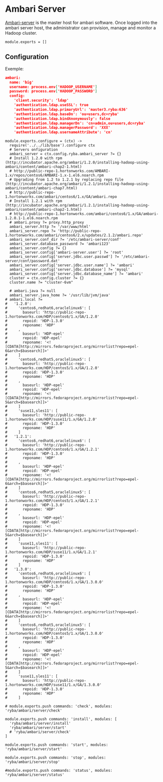 
# Ambari Server

[Ambari-server][Ambari-server] is the master host for ambari software.
Once logged into the ambari server host, the administrator can  provision, 
manage and monitor a Hadoop cluster.
    
    module.exports = []

## Configuration
 
Exemple:
 
```json
ambari:
  name: 'big'
  username: process.env['HADOOP_USERNAME']
  password: process.env['HADOOP_PASSWORD']
  config: 
    'client.security': 'ldap'
    'authentication.ldap.useSSL': true
    'authentication.ldap.primaryUrl': 'master3.ryba:636'
    'authentication.ldap.baseDn': 'ou=users,dc=ryba'
    'authentication.ldap.bindAnonymously': false
    'authentication.ldap.managerDn': 'cn=admin,ou=users,dc=ryba'
    'authentication.ldap.managerPassword': 'XXX'
    'authentication.ldap.usernameAttribute': 'cn'
```
 
    
    module.exports.configure = (ctx) ->
      require('../../lib/base').configure ctx
      # Servers onfiguration
      ambari_server = ctx.config.ryba.ambari_server ?= {}
      # Install 1.2.0 with rpm (http://incubator.apache.org/ambari/1.2.0/installing-hadoop-using-ambari/content/ambari-chap2-1.html)
      # http://public-repo-1.hortonworks.com/AMBARI-1.x/repos/centos6/AMBARI-1.x-1.el6.noarch.rpm
      # Upgrading from 1.2 to 1.2.1 by replacing repo file (http://incubator.apache.org/ambari/1.2.1/installing-hadoop-using-ambari/content/ambari-chap7.html)
      # http://public-repo-1.hortonworks.com/ambari/centos6/1.x/GA/ambari.repo
      # Install 1.2.1 with rpm (http://incubator.apache.org/ambari/1.2.1/installing-hadoop-using-ambari/content/ambari-chap2-1.html)
      # http://public-repo-1.hortonworks.com/ambari/centos6/1.x/GA/ambari-1.2.0.1-1.el6.noarch.rpm
      # ambari.proxy ?= proxy.http_proxy
      ambari_server.http ?= '/var/www/html'
      ambari_server.repo ?= 'http://public-repo-1.hortonworks.com/ambari/centos6/2.x/updates/2.1.2/ambari.repo'
      ambari_server.conf_dir ?= '/etc/ambari-server/conf'
      ambari_server.database_password ?= 'ambari123'
      ambari_server.config ?= {}
      ambari_server.config['ambari-server.user'] ?= 'root'
      ambari_server.config['server.jdbc.user.passwd'] ?= '/etc/ambari-server/conf/password.dat'
      ambari_server.config['server.jdbc.user.name'] ?= 'ambari'
      ambari_server.config['server.jdbc.database'] ?= 'mysql'
      ambari_server.config['server.jdbc.database_name'] ?= 'ambari'
      cluster = ctx.config.cluster ?= {}
      cluster.name ?= "cluster-6vm"

      # ambari.java ?= null
      ambari_server.java_home ?= '/usr/lib/jvm/java'
    # ambari.local ?= 
    #   '1.2.0':
    #     'centos6,redhat6,oraclelinux6': [
    #       baseurl: 'http://public-repo-1.hortonworks.com/HDP/centos6/1.x/GA/1.2.0'
    #       repoid: 'HDP-1.3.0'
    #       reponame: 'HDP'
    #     ,
    #       baseurl: 'HDP-epel'
    #       repoid: 'HDP-epel'
    #       reponame: '<![CDATA[http://mirrors.fedoraproject.org/mirrorlist?repo=epel-6&arch=$basearch]]>'
    #     ]
    #     'centos6,redhat5,oraclelinux5': [
    #       baseurl: 'http://public-repo-1.hortonworks.com/HDP/centos5/1.x/GA/1.2.0'
    #       repoid: 'HDP-1.3.0'
    #       reponame: 'HDP'
    #     ,
    #       baseurl: 'HDP-epel'
    #       repoid: 'HDP-epel'
    #       reponame: '<![CDATA[http://mirrors.fedoraproject.org/mirrorlist?repo=epel-5&arch=$basearch]]>'
    #     ]
    #     'suse11,sles11': [
    #       baseurl: 'http://public-repo-1.hortonworks.com/HDP/suse11/1.x/GA/1.2.0'
    #       repoid: 'HDP-1.3.0'
    #       reponame: 'HDP'
    #     ]
    #   '1.2.1':
    #     'centos6,redhat6,oraclelinux6': [
    #       baseurl: 'http://public-repo-1.hortonworks.com/HDP/centos6/1.x/GA/1.2.1'
    #       repoid: 'HDP-1.3.0'
    #       reponame: 'HDP'
    #     ,
    #       baseurl: 'HDP-epel'
    #       repoid: 'HDP-epel'
    #       reponame: '<![CDATA[http://mirrors.fedoraproject.org/mirrorlist?repo=epel-6&arch=$basearch]]>'
    #     ]
    #     'centos6,redhat5,oraclelinux5': [
    #       baseurl: 'http://public-repo-1.hortonworks.com/HDP/centos5/1.x/GA/1.2.1'
    #       repoid: 'HDP-1.3.0'
    #       reponame: 'HDP'
    #     ,
    #       baseurl: 'HDP-epel'
    #       repoid: 'HDP-epel'
    #       reponame: '<![CDATA[http://mirrors.fedoraproject.org/mirrorlist?repo=epel-5&arch=$basearch]]>'
    #     ]
    #     'suse11,sles11': [
    #       baseurl: 'http://public-repo-1.hortonworks.com/HDP/suse11/1.x/GA/1.2.1'
    #       repoid: 'HDP-1.3.0'
    #       reponame: 'HDP'
    #     ]
    #   '1.3.0':
    #     'centos6,redhat6,oraclelinux6': [
    #       baseurl: 'http://public-repo-1.hortonworks.com/HDP/centos6/1.x/GA/1.3.0.0'
    #       repoid: 'HDP-1.3.0'
    #       reponame: 'HDP'
    #     ,
    #       baseurl: 'HDP-epel'
    #       repoid: 'HDP-epel'
    #       reponame: '<![CDATA[http://mirrors.fedoraproject.org/mirrorlist?repo=epel-6&arch=$basearch]]>'
    #     ]
    #     'centos6,redhat5,oraclelinux5': [
    #       baseurl: 'http://public-repo-1.hortonworks.com/HDP/centos5/1.x/GA/1.3.0.0'
    #       repoid: 'HDP-1.3.0'
    #       reponame: 'HDP'
    #     ,
    #       baseurl: 'HDP-epel'
    #       repoid: 'HDP-epel'
    #       reponame: '<![CDATA[http://mirrors.fedoraproject.org/mirrorlist?repo=epel-5&arch=$basearch]]>'
    #     ]
    #     'suse11,sles11': [
    #       baseurl: 'http://public-repo-1.hortonworks.com/HDP/suse11/1.x/GA/1.3.0.0'
    #       repoid: 'HDP-1.3.0'
    #       reponame: 'HDP'
    #     ]

    # module.exports.push commands: 'check', modules: 'ryba/ambari/server/check'

    module.exports.push commands: 'install', modules: [
      'ryba/ambari/server/install'
      'ryba/ambari/server/start'
      # 'ryba/ambari/server/check'
    ]

    module.exports.push commands: 'start', modules: 'ryba/ambari/server/start'

    module.exports.push commands: 'stop', modules: 'ryba/ambari/server/stop'

    #module.exports.push commands: 'status', modules: 'ryba/ambari/server/status'
[Ambari-server]: http://ambari.apache.org
